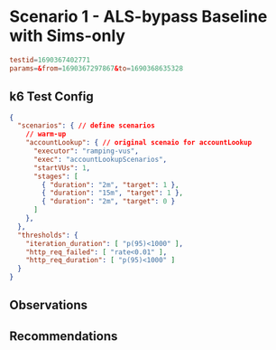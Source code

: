 # Scenario 1 - ALS-bypass Baseline with Sims-only

```conf
testid=1690367402771
params=&from=1690367297867&to=1690368635328
```

## k6 Test Config

```json
{
  "scenarios": { // define scenarios
    // warm-up
    "accountLookup": { // original scenaio for accountLookup
      "executor": "ramping-vus",
      "exec": "accountLookupScenarios",
      "startVUs": 1,
      "stages": [
        { "duration": "2m", "target": 1 },
        { "duration": "15m", "target": 1 },
        { "duration": "2m", "target": 0 }
      ]
    },
  },
  "thresholds": {
    "iteration_duration": [ "p(95)<1000" ],
    "http_req_failed": [ "rate<0.01" ],
    "http_req_duration": [ "p(95)<1000" ]
  }
}
```

## Observations

## Recommendations
